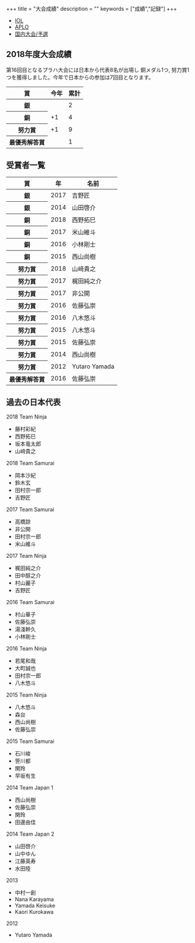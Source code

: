 +++
title = "大会成績"
description = ""
keywords = ["成績","記録"]
+++

<nav aria-label="...">
  <ul class="pager">
    <li class="disabled"><a href="/record/">IOL</a></li>
    <li><a href="/record-aplo/">APLO</a></li>
    <li><a href="/record-jol/">国内大会/予選</a></li>
  </ul>
</nav>

## 2018年度大会成績

第16回目となるプラハ大会には日本から代表8名が出場し 銅メダル1つ, 努力賞1つを獲得しました。今年で日本からの参加は7回目となります。

<table class="table" border-color="gold">
  <thead>
    <tr>
      <th scope="col">賞</th>
      <th scope="col">今年</th>
      <th scope="col">累計</th>
    </tr>
  </thead>
  <tbody>
    <tr class="silver">
      <th scope="row">銀</th>
      <td></td>
      <td>2</td>
    </tr>
    <tr class="bronze">
      <th scope="row">銅</th>
      <td>+1</td>
      <td>4</td>
    </tr>
    <tr class="honorable-mention">
      <th scope="row">努力賞</th>
      <td>+1</td>
      <td>9</td>
    </tr>
    <tr class="gold">
      <th scope="row">最優秀解答賞</th>
      <td></td>
      <td>1</td>
    </tr>
  </tbody>
</table>

## 受賞者一覧

<table class="table">
  <thead>
    <tr>
      <th scope="col">賞</th>
      <th scope="col">年</th>
      <th scope="col">名前</th>
    </tr>
  </thead>
  <tbody>
    <tr class="silver">
      <th scope="row">銀</th>
      <td>2017</td>
      <td>吉野匠</td>
    </tr>
    <tr class="silver">
      <th scope="row">銀</th>
      <td>2014</td>
      <td>山田啓介</td>
    </tr>
    <tr class="bronze">
      <th scope="row">銅</th>
      <td>2018</td>
      <td>西野拓巳</td>
    </tr>
    <tr class="bronze">
      <th scope="row">銅</th>
      <td>2017</td>
      <td>米山維斗</td>
    </tr>
    <tr class="bronze">
      <th scope="row">銅</th>
      <td>2016</td>
      <td>小林剛士</td>
    </tr>
    <tr class="bronze">
      <th scope="row">銅</th>
      <td>2015</td>
      <td>西山尚樹</td>
    </tr>
    <tr class="honorable-mention">
      <th scope="row">努力賞</th>
      <td>2018</td>
      <td>山﨑貴之</td>
    </tr>
    <tr class="honorable-mention">
      <th scope="row">努力賞</th>
      <td>2017</td>
      <td>梶田純之介</td>
    </tr>
    <tr class="honorable-mention">
      <th scope="row">努力賞</th>
      <td>2017</td>
      <td>非公開</td>
    </tr>
    <tr class="honorable-mention">
      <th scope="row">努力賞</th>
      <td>2016</td>
      <td>佐藤弘崇</td>
    </tr>
    <tr class="honorable-mention">
      <th scope="row">努力賞</th>
      <td>2016</td>
      <td>八木悠斗</td>
    </tr>
    <tr class="honorable-mention">
      <th scope="row">努力賞</th>
      <td>2015</td>
      <td>八木悠斗</td>
    </tr>
    <tr class="honorable-mention">
      <th scope="row">努力賞</th>
      <td>2015</td>
      <td>佐藤弘崇</td>
    </tr>
    <tr class="honorable-mention">
      <th scope="row">努力賞</th>
      <td>2014</td>
      <td>西山尚樹</td>
    </tr>
    <tr class="honorable-mention">
      <th scope="row">努力賞</th>
      <td>2012</td>
      <td>Yutaro Yamada</td>
    </tr>
    <tr class="gold">
      <th scope="row">最優秀解答賞</th>
      <td>2016</td>
      <td>佐藤弘崇</td>
    </tr>
  </tbody>
</table>

## 過去の日本代表

<div class="panel panel-default col-md-6">
  <div class="panel-heading">2018 Team Ninja</div>
  <ul class="list-group">
    <li class="list-group-item">藤村彩紀</li>
    <li class="list-group-item">西野拓巳</li>
    <li class="list-group-item">坂本竜太郎</li>
    <li class="list-group-item">山﨑貴之</li>
  </ul>
</div>

<div class="panel panel-default col-md-6">
  <div class="panel-heading">2018 Team Samurai</div>
  <ul class="list-group">
    <li class="list-group-item">岡本沙紀</li>
    <li class="list-group-item">鈴木玄</li>
    <li class="list-group-item">田村宗一郎</li>
    <li class="list-group-item">吉野匠</li>
  </ul>
</div>

<div class="panel panel-default col-md-6">
  <div class="panel-heading">2017 Team Samurai</div>
  <ul class="list-group">
    <li class="list-group-item">高橋諒</li>
    <li class="list-group-item">非公開</li>
    <li class="list-group-item">田村宗一郎</li>
    <li class="list-group-item">米山維斗</li>
  </ul>
</div>

<div class="panel panel-default col-md-6">
  <div class="panel-heading">2017 Team Ninja</div>
  <ul class="list-group">
    <li class="list-group-item">梶田純之介</li>
    <li class="list-group-item">田中醇之介</li>
    <li class="list-group-item">村山麗子</li>
    <li class="list-group-item">吉野匠</li>
  </ul>
</div>

<div class="panel panel-default col-md-6">
  <div class="panel-heading">2016 Team Samurai</div>
  <ul class="list-group">
    <li class="list-group-item">村山華子</li>
    <li class="list-group-item">佐藤弘崇</li>
    <li class="list-group-item">湯淺幹久</li>
    <li class="list-group-item">小林剛士</li>
  </ul>
</div>

<div class="panel panel-default col-md-6">
  <div class="panel-heading">2016 Team Ninja</div>
  <ul class="list-group">
    <li class="list-group-item">若尾和哉</li>
    <li class="list-group-item">大町誠也</li>
    <li class="list-group-item">田村宗一郎</li>
    <li class="list-group-item">八木悠斗</li>
  </ul>
</div>

<div class="panel panel-default col-md-6">
  <div class="panel-heading">2015 Team Ninja</div>
  <ul class="list-group">
    <li class="list-group-item">八木悠斗</li>
    <li class="list-group-item">森台</li>
    <li class="list-group-item">西山尚樹</li>
    <li class="list-group-item">佐藤弘崇</li>
  </ul>
</div>

<div class="panel panel-default col-md-6">
  <div class="panel-heading">2015 Team Samurai</div>
  <ul class="list-group">
    <li class="list-group-item">石川峻</li>
    <li class="list-group-item">笹川都</li>
    <li class="list-group-item">関玲</li>
    <li class="list-group-item">早坂有生</li>
  </ul>
</div>

<div class="panel panel-default col-md-6">
  <div class="panel-heading">2014 Team Japan 1</div>
  <ul class="list-group">
    <li class="list-group-item">西山尚樹</li>
    <li class="list-group-item">佐藤弘崇</li>
    <li class="list-group-item">関玲</li>
    <li class="list-group-item">田邊由佳</li>
  </ul>
</div>

<div class="panel panel-default col-md-6">
  <div class="panel-heading">2014 Team Japan 2</div>
  <ul class="list-group">
    <li class="list-group-item">山田啓介</li>
    <li class="list-group-item">山中ゆん</li>
    <li class="list-group-item">江藤英寿</li>
    <li class="list-group-item">水田陸</li>
  </ul>
</div>

<div class="panel panel-default col-md-6">
  <div class="panel-heading">2013</div>
  <ul class="list-group">
    <li class="list-group-item">中村一創</li>
    <li class="list-group-item">Nana Karayama</li>
    <li class="list-group-item">Yamada Keisuke</li>
    <li class="list-group-item">Kaori Kurokawa</li>
  </ul>
</div>

<div class="panel panel-default col-md-6">
  <div class="panel-heading">2012</div>
  <ul class="list-group">
    <li class="list-group-item">Yutaro Yamada</li>
  </ul>
</div>